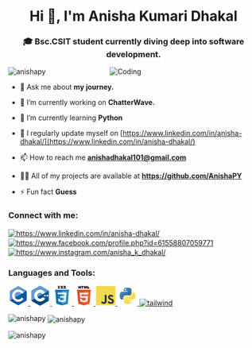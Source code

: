 <h1 align="center">Hi 👋, I'm Anisha Kumari Dhakal</h1>
<h3 align="center">🎓 Bsc.CSIT student currently diving deep into software development.</h3>
<img align="right" alt="Coding" width="300"  src="https://i.gifer.com/JXA0.gif">
<p align="left"> <img src="https://komarev.com/ghpvc/?username=anishapy&label=Profile%20views&color=0e75b6&style=flat" alt="anishapy" /> </p>



- 💬 Ask me about **my journey.**

- 🔭 I’m currently working on **ChatterWave.**

- 🌱 I’m currently learning **Python**

- 📝 I regularly update myself on [https://www.linkedin.com/in/anisha-dhakal/](https://www.linkedin.com/in/anisha-dhakal/)

- 📫 How to reach me **anishadhakal101@gmail.com**

- 👨‍💻 All of my projects are available at **https://github.com/AnishaPY**

- ⚡ Fun fact **Guess**

<h3 align="left">Connect with me:</h3>
<p align="left">
<a href="https://linkedin.com/in/https://www.linkedin.com/in/anisha-dhakal/" target="blank"><img align="center" src="https://raw.githubusercontent.com/rahuldkjain/github-profile-readme-generator/master/src/images/icons/Social/linked-in-alt.svg" alt="https://www.linkedin.com/in/anisha-dhakal/" height="30" width="40" /></a>
<a href="https://fb.com/https://www.facebook.com/profile.php?id=61558807059771" target="blank"><img align="center" src="https://raw.githubusercontent.com/rahuldkjain/github-profile-readme-generator/master/src/images/icons/Social/facebook.svg" alt="https://www.facebook.com/profile.php?id=61558807059771" height="30" width="40" /></a>
<a href="https://instagram.com/https://www.instagram.com/anisha_k_dhakal/" target="blank"><img align="center" src="https://raw.githubusercontent.com/rahuldkjain/github-profile-readme-generator/master/src/images/icons/Social/instagram.svg" alt="https://www.instagram.com/anisha_k_dhakal/" height="30" width="40" /></a>
</p>

<h3 align="left">Languages and Tools:</h3>
<p align="left"> <a href="https://www.cprogramming.com/" target="_blank" rel="noreferrer"> <img src="https://raw.githubusercontent.com/devicons/devicon/master/icons/c/c-original.svg" alt="c" width="40" height="40"/> </a> <a href="https://www.w3schools.com/cpp/" target="_blank" rel="noreferrer"> <img src="https://raw.githubusercontent.com/devicons/devicon/master/icons/cplusplus/cplusplus-original.svg" alt="cplusplus" width="40" height="40"/> </a> <a href="https://www.w3schools.com/css/" target="_blank" rel="noreferrer"> <img src="https://raw.githubusercontent.com/devicons/devicon/master/icons/css3/css3-original-wordmark.svg" alt="css3" width="40" height="40"/> </a> <a href="https://www.w3.org/html/" target="_blank" rel="noreferrer"> <img src="https://raw.githubusercontent.com/devicons/devicon/master/icons/html5/html5-original-wordmark.svg" alt="html5" width="40" height="40"/> </a> <a href="https://developer.mozilla.org/en-US/docs/Web/JavaScript" target="_blank" rel="noreferrer"> <img src="https://raw.githubusercontent.com/devicons/devicon/master/icons/javascript/javascript-original.svg" alt="javascript" width="40" height="40"/> </a> <a href="https://www.python.org" target="_blank" rel="noreferrer"> <img src="https://raw.githubusercontent.com/devicons/devicon/master/icons/python/python-original.svg" alt="python" width="40" height="40"/> </a> <a href="https://tailwindcss.com/" target="_blank" rel="noreferrer"> <img src="https://www.vectorlogo.zone/logos/tailwindcss/tailwindcss-icon.svg" alt="tailwind" width="40" height="40"/> </a> </p>

<p><img align="left" src="https://github-readme-stats.vercel.app/api/top-langs?username=anishapy&show_icons=true&locale=en&layout=compact" alt="anishapy" /></p>

<p>&nbsp;<img align="center" src="https://github-readme-stats.vercel.app/api?username=anishapy&show_icons=true&locale=en" alt="anishapy" /></p>

<p><img align="center" src="https://github-readme-streak-stats.herokuapp.com/?user=anishapy&" alt="anishapy" /></p>
